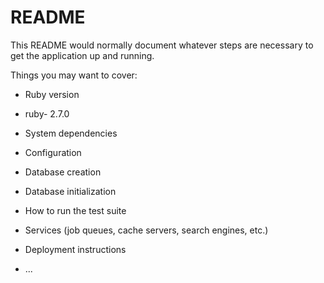 # README

This README would normally document whatever steps are necessary to get the
application up and running.

Things you may want to cover:

* Ruby version
* ruby- 2.7.0

* System dependencies

* Configuration

* Database creation

* Database initialization

* How to run the test suite

* Services (job queues, cache servers, search engines, etc.)

* Deployment instructions

* ...
